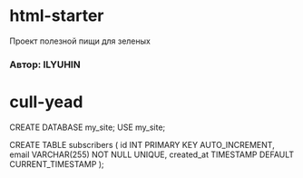 # html-starter

Проект полезной пищи для зеленых

### Автор: ILYUHIN

# cull-yead

CREATE DATABASE my_site;
USE my_site;

CREATE TABLE subscribers (
id INT PRIMARY KEY AUTO_INCREMENT,
email VARCHAR(255) NOT NULL UNIQUE,
created_at TIMESTAMP DEFAULT CURRENT_TIMESTAMP
);
